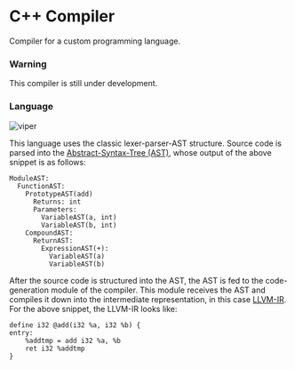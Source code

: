 # C++ Compiler

Compiler for a custom programming language.

### Warning
This compiler is still under development.

### Language

![viper](https://user-images.githubusercontent.com/58391520/157448364-4f268f9b-f362-4fa0-9df8-e190c5091588.png)

This language uses the classic lexer-parser-AST structure. Source code is parsed into the [Abstract-Syntax-Tree (AST)](https://en.wikipedia.org/wiki/Abstract_syntax_tree), whose output of the above snippet is as follows:
```
ModuleAST:
  FunctionAST:
    PrototypeAST(add)
      Returns: int
      Parameters:
        VariableAST(a, int)
        VariableAST(b, int)
    CompoundAST:
      ReturnAST:
        ExpressionAST(+):
          VariableAST(a)
          VariableAST(b)
```

After the source code is structured into the AST, the AST is fed to the code-generation module of the compiler. This module receives the AST and compiles it down into the intermediate representation, in this case [LLVM-IR](https://llvm.org/docs/LangRef.html). For the above snippet, the LLVM-IR looks like:
```
define i32 @add(i32 %a, i32 %b) {
entry:
    %addtmp = add i32 %a, %b
    ret i32 %addtmp
}
```
